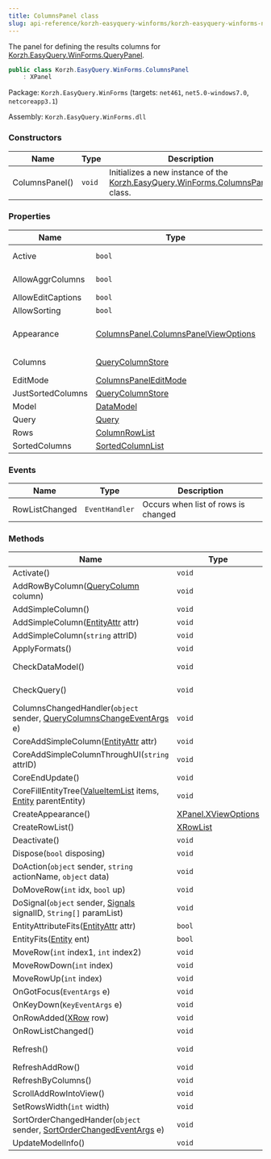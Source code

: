 ```yaml
---
title: ColumnsPanel class
slug: api-reference/korzh-easyquery-winforms/korzh-easyquery-winforms-namespace/columnspanel-class
---
```

The panel for defining the results columns for [Korzh.EasyQuery.WinForms.QueryPanel](/api-reference/korzh-easyquery-winforms/korzh-easyquery-winforms-namespace/querypanel-class).
```csharp
public class Korzh.EasyQuery.WinForms.ColumnsPanel
    : XPanel

```
Package: `Korzh.EasyQuery.WinForms` (targets: `net461`, `net5.0-windows7.0`, `netcoreapp3.1`)

Assembly: `Korzh.EasyQuery.WinForms.dll`

### Constructors

| Name | Type | Description | 
| --- | --- | --- | 
| ColumnsPanel() | `void` | Initializes a new instance of the [Korzh.EasyQuery.WinForms.ColumnsPanel](/api-reference/korzh-easyquery-winforms/korzh-easyquery-winforms-namespace/columnspanel-class) class. | 


### Properties

| Name | Type | Description | 
| --- | --- | --- | 
| Active | `bool` | Gets or sets a value indicating whether this [Korzh.EasyQuery.WinForms.ColumnsPanel](/api-reference/korzh-easyquery-winforms/korzh-easyquery-winforms-namespace/columnspanel-class) is active. | 
| AllowAggrColumns | `bool` | Gets or sets the ability to create the columns with aggregation functions. | 
| AllowEditCaptions | `bool` | Gets or sets the ability to show column captions in the control. | 
| AllowSorting | `bool` | Gets or sets the ability to change the sort order of columns. | 
| Appearance | [ColumnsPanel.ColumnsPanelViewOptions](/api-reference/korzh-easyquery-winforms/korzh-easyquery-winforms-namespace/columnspanel-columnspanelviewoptions-class) | Gets the [Korzh.EasyQuery.WinForms.ColumnsPanel.ColumnsPanelViewOptions](/api-reference/korzh-easyquery-winforms/korzh-easyquery-winforms-namespace/columnspanel-class) object. | 
| Columns | [QueryColumnStore](/api-reference/korzh-easyquery/korzh-easyquery-namespace/querycolumnstore-class) | Gets the columns list of the concerned [Korzh.EasyQuery.WinForms.ColumnsPanel.Query](/api-reference/korzh-easyquery-winforms/korzh-easyquery-winforms-namespace/columnspanel-class). | 
| EditMode | [ColumnsPanelEditMode](/api-reference/korzh-easyquery-winforms/korzh-easyquery-winforms-namespace/columnspaneleditmode-enum) | Gets or sets the value of panel's edit mode. | 
| JustSortedColumns | [QueryColumnStore](/api-reference/korzh-easyquery/korzh-easyquery-namespace/querycolumnstore-class) | Gets the list of columns that are sorted but are not used in result. | 
| Model | [DataModel](/api-reference/korzh-easyquery/korzh-easyquery-namespace/datamodel-class) | Gets the [Korzh.EasyQuery.DataModel](/api-reference/korzh-easyquery/korzh-easyquery-namespace/datamodel-class) object | 
| Query | [Query](/api-reference/korzh-easyquery/korzh-easyquery-namespace/query-class) | Gets or sets the query. | 
| Rows | [ColumnRowList](/api-reference/korzh-easyquery-winforms/korzh-easyquery-winforms-namespace/columnrowlist-class) | Gets list of column rows. | 
| SortedColumns | [SortedColumnList](/api-reference/korzh-easyquery/korzh-easyquery-namespace/sortedcolumnlist-class) | Gets the list of sorted columns | 


### Events

| Name | Type | Description | 
| --- | --- | --- | 
| RowListChanged | `EventHandler` | Occurs when list of rows is changed | 


### Methods

| Name | Type | Description | 
| --- | --- | --- | 
| Activate() | `void` | Activates the panel. [Korzh.EasyQuery.WinForms.ColumnsPanel.Active](/api-reference/korzh-easyquery-winforms/korzh-easyquery-winforms-namespace/columnspanel-class) property becomes true. | 
| AddRowByColumn([QueryColumn](/api-reference/korzh-easyquery/korzh-easyquery-namespace/querycolumn-class) column) | `void` | Adds the new row by <see cref="!:Korzh.EasyQuery.Column" />. | 
| AddSimpleColumn() | `void` | Adds the simple column using the default entity attribute. | 
| AddSimpleColumn([EntityAttr](/api-reference/korzh-easyquery/korzh-easyquery-namespace/entityattr-class) attr) | `void` | Adds the simple column using the default entity attribute. | 
| AddSimpleColumn(`string` attrID) | `void` | Adds the simple column using the default entity attribute. | 
| ApplyFormats() | `void` | Applies the formats used in panel to all rows. | 
| CheckDataModel() | `void` | Checks the [Korzh.EasyQuery.DataModel](/api-reference/korzh-easyquery/korzh-easyquery-namespace/datamodel-class)  object. Generates an exception if [Korzh.EasyQuery.WinForms.ColumnsPanel.Model](/api-reference/korzh-easyquery-winforms/korzh-easyquery-winforms-namespace/columnspanel-class) property has null value. | 
| CheckQuery() | `void` | Checks the [Korzh.EasyQuery.Query](/api-reference/korzh-easyquery/korzh-easyquery-namespace/query-class)  object. Generates an exception if [Korzh.EasyQuery.WinForms.ColumnsPanel.Query](/api-reference/korzh-easyquery-winforms/korzh-easyquery-winforms-namespace/columnspanel-class) property has null value. | 
| ColumnsChangedHandler(`object` sender, [QueryColumnsChangeEventArgs](/api-reference/korzh-easyquery/korzh-easyquery-namespace/querycolumnschangeeventargs-class) e) | `void` | Called when Query.Result.Columns has been changed. | 
| CoreAddSimpleColumn([EntityAttr](/api-reference/korzh-easyquery/korzh-easyquery-namespace/entityattr-class) attr) | `void` | Adds the simple column. | 
| CoreAddSimpleColumnThroughUI(`string` attrID) | `void` | Processes a click on "addition row". | 
| CoreEndUpdate() | `void` | Performs necessary adjustments on update finish. | 
| CoreFillEntityTree([ValueItemList](/api-reference/korzh-easyquery-winforms/korzh-easyquery-winforms-namespace/valueitemlist-class) items, [Entity](/api-reference/korzh-easyquery/korzh-easyquery-namespace/entity-class) parentEntity) | `void` | Fills the list (tree) of entities and their attributes. | 
| CreateAppearance() | [XPanel.XViewOptions](/api-reference/korzh-easyquery-winforms/korzh-easyquery-winforms-namespace/xpanel-xviewoptions-class) | Overrides the [Korzh.EasyQuery.WinForms.XPanel.CreateAppearance](/api-reference/korzh-easyquery-winforms/korzh-easyquery-winforms-namespace/xpanel-class) method. | 
| CreateRowList() | [XRowList](/api-reference/korzh-easyquery-winforms/korzh-easyquery-winforms-namespace/xrowlist-class) | Creates the row list. | 
| Deactivate() | `void` | Deactivates the panel. [Korzh.EasyQuery.WinForms.ColumnsPanel.Active](/api-reference/korzh-easyquery-winforms/korzh-easyquery-winforms-namespace/columnspanel-class) property becomes false. | 
| Dispose(`bool` disposing) | `void` | Clean up any resources being used. | 
| DoAction(`object` sender, `string` actionName, `object` data) | `void` | Overrides [Korzh.EasyQuery.WinForms.XPanel.DoAction(System.Object,System.String,System.Object)](/api-reference/korzh-easyquery-winforms/korzh-easyquery-winforms-namespace/xpanel-class). | 
| DoMoveRow(`int` idx, `bool` up) | `void` | Overrides the method for Ctrl+Arrow signal processing. | 
| DoSignal(`object` sender, [Signals](/api-reference/korzh-easyquery-winforms/korzh-easyquery-winforms-namespace/signals-enum) signalID, `String[]` paramList) | `void` | Overrides [Korzh.EasyQuery.WinForms.XPanel.DoSignal(System.Object,Korzh.EasyQuery.WinForms.Signals,System.String[])](/api-reference/korzh-easyquery-winforms/korzh-easyquery-winforms-namespace/xpanel-class). | 
| EntityAttributeFits([EntityAttr](/api-reference/korzh-easyquery/korzh-easyquery-namespace/entityattr-class) attr) | `bool` | Returns <c>true</c> if the entity attribute passed in the parameter can be used in (fits to) this panel. | 
| EntityFits([Entity](/api-reference/korzh-easyquery/korzh-easyquery-namespace/entity-class) ent) | `bool` | Returns <c>true</c> if the entity passed in the parameter can be used in (fits to) this panel. | 
| MoveRow(`int` index1, `int` index2) | `void` | Moves row to specified position | 
| MoveRowDown(`int` index) | `void` | Moves the row to one position down (taking into account the level of other rows). | 
| MoveRowUp(`int` index) | `void` | Moves the row to one position up (taking into account the level of other rows). | 
| OnGotFocus(`EventArgs` e) | `void` | Overrides [Korzh.EasyQuery.WinForms.XPanel.OnGotFocus(System.EventArgs)](/api-reference/korzh-easyquery-winforms/korzh-easyquery-winforms-namespace/xpanel-class). | 
| OnKeyDown(`KeyEventArgs` e) | `void` | Overrides `XPanel.OnKeyDown(System.Windows.Forms.KeyEventArgs)`. | 
| OnRowAdded([XRow](/api-reference/korzh-easyquery-winforms/korzh-easyquery-winforms-namespace/xrow-class) row) | `void` | Overrides [Korzh.EasyQuery.WinForms.XPanel.OnRowAdded(Korzh.EasyQuery.WinForms.XRow)](/api-reference/korzh-easyquery-winforms/korzh-easyquery-winforms-namespace/xpanel-class) | 
| OnRowListChanged() | `void` | Overrides the [Korzh.EasyQuery.WinForms.XPanel.OnRowListChanged](/api-reference/korzh-easyquery-winforms/korzh-easyquery-winforms-namespace/xpanel-class). | 
| Refresh() | `void` | Forces the control to invalidate its client area and immediately redraw  itself and any child controls.  Overrides `System.Windows.Forms.Control.Refresh`. | 
| RefreshAddRow() | `void` |  | 
| RefreshByColumns() | `void` | Fully refreshes the panel on the base of [Korzh.EasyQuery.WinForms.ColumnsPanel.Columns](/api-reference/korzh-easyquery-winforms/korzh-easyquery-winforms-namespace/columnspanel-class). | 
| ScrollAddRowIntoView() | `void` | Scrolls the "click here to add..." row into view. | 
| SetRowsWidth(`int` width) | `void` | Sets the width of the rows. | 
| SortOrderChangedHander(`object` sender, [SortOrderChangedEventArgs](/api-reference/korzh-easyquery/korzh-easyquery-namespace/sortorderchangedeventargs-class) e) | `void` | Called when sort order is changed | 
| UpdateModelInfo() | `void` | Updates all information based on data model information (such as list of entities). |
